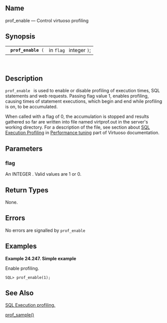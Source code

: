 <div>

<div>

</div>

<div>

## Name

prof_enable — Control virtuoso profiling

</div>

<div>

## Synopsis

<div>

|                          |                         |
|--------------------------|-------------------------|
| ` `**`prof_enable`**` (` | in `flag ` integer `)`; |

<div>

 

</div>

</div>

</div>

<div>

## Description

`prof_enable ` is used to enable or disable profiling of execution
times, SQL statements and web requests. Passing flag value 1, enables
profiling, causing times of statement executions, which begin and end
while profiling is on, to be accumulated.

When called with a flag of 0, the accumulation is stopped and results
gathered so far are written into file named virtprof.out in the server's
working directory. For a description of the file, see section about
<a href="ch-server.html#efficientsql" class="link"
title="Efficient Use of SQL - SQL Execution profiling">SQL Execution
Profiling</a> in <a href="ch-server.html#ptune" class="link"
title="6.1.7. Performance Tuning">Performance tuning</a> part of
Virtuoso documentation.

</div>

<div>

## Parameters

<div>

### flag

An <span class="type">INTEGER </span> . Valid values are 1 or 0.

</div>

</div>

<div>

## Return Types

None.

</div>

<div>

## Errors

No errors are signalled by `prof_enable `

</div>

<div>

## Examples

<div>

**Example 24.247. Simple example**

<div>

Enable profiling.

``` screen
SQL> prof_enable(1);
```

</div>

</div>

  

</div>

<div>

## See Also

<a href="ch-server.html#efficientsql" class="link"
title="Efficient Use of SQL - SQL Execution profiling">SQL Execution
profiling.</a>

<a href="fn_prof_sample.html" class="link"
title="prof_sample">prof_sample()</a>

</div>

</div>
